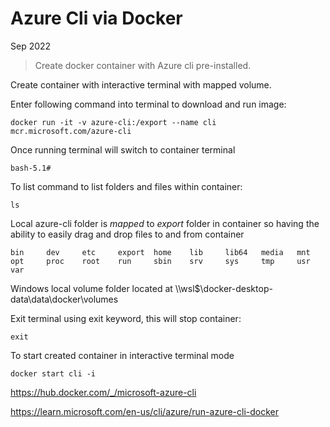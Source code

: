 # Azure Cli via Docker

Sep 2022

> Create docker container with Azure cli pre-installed.

Create container with interactive terminal with mapped volume.

Enter following command into terminal to download and run image:
```
docker run -it -v azure-cli:/export --name cli mcr.microsoft.com/azure-cli
```

Once running terminal will switch to container terminal
```
bash-5.1# 
```

To list command to list folders and files within container:
```
ls 
```

Local azure-cli folder is *mapped* to *export* folder in container so having the ability to easily drag and drop files to and from container
```
bin     dev     etc     export  home    lib     lib64   media   mnt     opt     proc    root    run     sbin    srv     sys     tmp     usr     var
```

Windows local volume folder located at \\\\wsl$\docker-desktop-data\data\docker\volumes  

Exit terminal using exit keyword, this will stop container:
```
exit 
```

To start created container in interactive terminal mode 
```
docker start cli -i
```

https://hub.docker.com/_/microsoft-azure-cli 

https://learn.microsoft.com/en-us/cli/azure/run-azure-cli-docker 